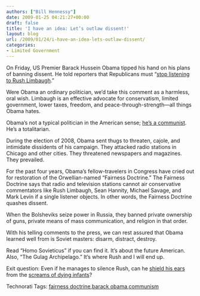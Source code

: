 ```yaml
---
authors: ["Bill Hennessy"]
date: 2009-01-25 04:21:27+00:00
draft: false
title: 'I have an idea: Let’s outlaw dissent!'
layout: blog
url: /2009/01/24/i-have-an-idea-lets-outlaw-dissent/
categories:
- Limited Government
---
```


On Friday, US Premier Barack Hussein Obama tipped his hand on his plans of banning dissent. He told reporters that Republicans must “[stop listening to Rush Limbaugh](https://gatewaypundit.blogspot.com/2009/01/obama-takes-jab-at-rush-limbaugh.html).”

 

Were Obama an ordinary politician, we’d take this comment as a harmless, oral wish. Limbaugh is an effective advocate for conservatism, limited government, lower taxes, freedom, and peace-through-strength—all things Obama hates.

 

Obama’s not a typical politician in the American sense; [he’s a communist](https://gatewaypundit.blogspot.com/2009/01/rush-says-obama-is-using-marxist.html). He’s a totalitarian. 

 

During the election of 2008, Obama sent thugs to threaten, cajole, and intimidate dissidents of his campaign. They attacked radio stations in Chicago and other cities. They threatened newspapers and magazines. They prevailed.

 

For the past four years, Obama’s fellow-travelers in Congress have cried out for restoration of the Orwellian-named “Fairness Doctrine.” The Fairness Doctrine says that radio and television stations cannot air conservative commentators like Rush Limbaugh, Sean Hannity, Michael Savage, and Mark Levin if a single listener objects. In other words, the Fairness Doctrine quashes dissent.

 

When the Bolsheviks seize power in Russia, they banned private ownership of guns, private means of mass communication, and religion in that order.

 

With his telling comments to the press, we can rest assured that Obama learned well from is Soviet masters: disarm, distract, destroy.

 

Read “Homo Sovieticus” if you can find it. It’s about the future American. Also, “The Gulag Archipelago.” It’s where Rush and I will end up. 

 

Exit question: Even if he manages to silence Rush, can he [shield his ears](https://gatewaypundit.blogspot.com/2009/01/vatican-blasts-arrogant-obama-for.html) from the [screams of dying infants](https://michellemalkin.com/2009/01/24/it-seems-the-era-of-hope-is-to-be-inaugurated-with-a-slaughter-of-the-innocents/)?

 

Technorati Tags: [fairness doctrine](https://technorati.com/tags/fairness+doctrine),[barack obama](https://technorati.com/tags/barack+obama),[communism](https://technorati.com/tags/communism)
